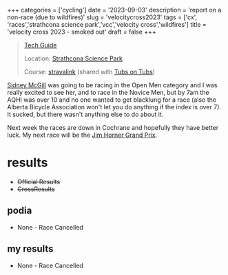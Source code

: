 +++
categories = ['cycling']
date = '2023-09-03'
description = 'report on a non-race (due to wildfires)'
slug = 'velocitycross2023'
tags = ['cx', 'races','strathcona science park','vcc','velocity cross','wildfires']
title = 'velocity cross 2023 - smoked out'
draft = false
+++

> [Tech Guide](https://www.albertabicycle.ab.ca/uploads/files/Velocity-CX-Tech-Guide-2023_v3.pdf)
>
> Location: [Strathcona Science Park](../../bike/strathconasciencepark/)
>
> Course: [stravalink](https://www.strava.com/segments/35335653) (shared with [Tubs on Tubs](../tubsontubs2023/))

[Sidney McGill](https://cyclocross24.com/rider/sidney-mcgill-/) was going to be racing in the Open Men category and I was really excited to see her, and to race in the Novice Men, but by 7am the AQHI was over 10 and no one wanted to get blacklung for a race (also the Alberta Bicycle Association won't let you do anything if the index is over 7). It sucked, but there wasn't anything else to do about it.

Next week the races are down in Cochrane and hopefully they have better luck. My next race will be the [Jim Horner Grand Prix](../jimhornergrandprix2023/).

# results

* ~~Official Results~~
* ~~CrossResults~~

## podia

* None - Race Cancelled

## my results

* None - Race Cancelled